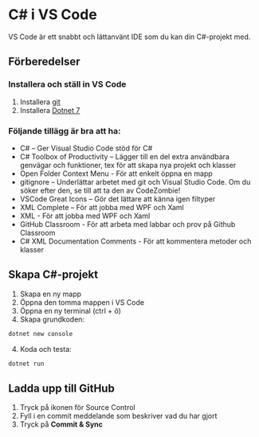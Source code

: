 # C# i VS Code
VS Code är ett snabbt och lättanvänt IDE som du kan din C#-projekt med.

## Förberedelser

### Installera och ställ in VS Code

1. Installera [git](https://git-scm.com/downloads)
2. Installera [Dotnet 7](https://dotnet.microsoft.com/en-us/download/dotnet/thank-you/sdk-7.0.400-windows-x64-installer)

### Följande tillägg är bra att ha:

* C# – Ger Visual Studio Code stöd för C#
* C# Toolbox of Productivity – Lägger till en del extra användbara genvägar och funktioner, tex för att skapa nya projekt och klasser
* Open Folder Context Menu - För att enkelt öppna en mapp
* gitignore – Underlättar arbetet med git och Visual Studio Code. Om du söker efter den, se till att ta den av CodeZombie!
* VSCode Great Icons – Gör det lättare att känna igen filtyper
* XML Complete – För att jobba med WPF och Xaml
* XML - För att jobba med WPF och Xaml
* GitHub Classroom - För att arbeta med labbar och prov på Github Classroom
* C# XML Documentation Comments - För att kommentera metoder och klasser

## Skapa C#-projekt

1. Skapa en ny mapp
2. Öppna den tomma mappen i VS Code
3. Öppna en ny terminal (ctrl + ö)
4. Skapa grundkoden:

```bash
dotnet new console
```
4. Koda och testa:

```bash
dotnet run
```

## Ladda upp till GitHub

1. Tryck på ikonen för Source Control
2. Fyll i en commit meddelande som beskriver vad du har gjort
3. Tryck på **Commit & Sync**
